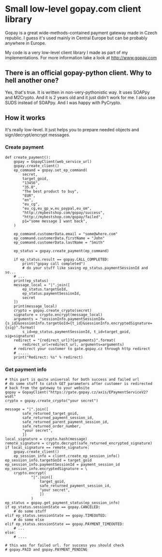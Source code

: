 # Small low-level gopay.com client library

Gopay is a great wide-methods-contained payment gateway made in 
Czech republic. I guess it's used mainly in Central Europe but 
can be probably anywhere in Europe. 

My code is a very low-level client library I made as part of my 
implementations. For more information take a look at 
http://www.gopay.com

## There is an official gopay-python client. Why to hell another one? 

Yes, that's true. It is written in non-very-pythonistic way. It uses
SOAPpy and M2Crypto. And it is 2 years old and it just didn't work
for me. I also use SUDS instead of SOAPpy. And I was happy with PyCrypto.

## How it works

It's really low-level. It just helps you to prepare needed objects and 
sign/decrypt/encrypt messages.

### Create payment

    def create_payment():
        gopay = GopayClient(web_service_url)
        gopay.create_client()
        ep_command = gopay.set_ep_command(
            secret,
            target_goid,
            "13456",
            "35.0",
            "The best product to buy",
            "EUR",
            "en",
            "eu_cg",
            "eu_cg,eu_gp_w,eu_paypal,eu_om",
            "http://mybestshop.com/gopay/success",
            "http://mybestshop.com/gopay/failed",
            p1="some message I want back",
        )

        ep_command.customerData.email = "some@where.com"
        ep_command.customerData.firstName = "John"
        ep_command.customerData.lastName = "Smith"

        ep_status = gopay.create_payment(ep_command)

        if ep_status.result == gopay.CALL_COMPLETED:
            print("gopay call completed")
            # do your stuff like saving ep_status.paymentSessionId and so...
        # ...
        print(ep_status)
        message_local = "|".join([
            ep_status.targetGoId,
            ep_status.paymentSessionId,
            secret
        ])
        print(message_local)
        crypto = gopay.create_crypto(secret)
        signature = crypto.encrypt(message_local)
        arguments = "sessionInfo.paymentSessionId={s_id}&sessionInfo.targetGoId={t_id}&sessionInfo.encryptedSignature={sig}".format(
            s_id=ep_status.paymentSessionId, t_id=target_goid, sig=signature)
        redirect = "{redirect_url}?{arguments}".format(
            redirect_url=redirect_url, arguments=arguments)
        # redirect your customer to gate.gopay.cz through http redirect
        # .....
        print("Redirect: %s" % redirect)


### Get payment info

    # this part is quite universal for both success and failed url
    # do some stuff to catch GET parameters after customer is redirected
    # back from the gateway to your website
    gopay = GopayClient("https://gate.gopay.cz/axis/EPaymentServiceV2?wsdl"
    crypto = gopay.create_crypto("your secret")

    message = "|".join([
			safe_returned_target_goid,
			safe_returned_payment_session_id,
			safe_returned_parent_payment_session_id,
			safe_returned_order_number,
			"your secret",
			])
    local_signature = crypto.hash(message)
    remote_signature = crypto.decrypt(safe_returned_encrypted_signature)
    if local_signature == remote_signature:
        gopay.create_client()
        ep_session_info = client.create_ep_session_info()
	ep_session_info.targetGoId = target_goid
	ep_session_info.paymentSessionId = payment_session_id
	ep_session_info.encryptedSignature = \
		crypto.encrypt(
				"|".join([
					target_goid,
					safe_returned_payment_session_id,
					"your secret",
					])
				)
	ep_status = gopay.get_payment_status(ep_session_info)
	if ep_status.sessionState == gopay.CANCELED:
		# do some stuff
	elif ep_status.sessionState == gopay.TIMEOUTED:
		# do some else
	elif ep_status.sessionState == gopay.PAYMENT_TIMEOUTED:
		# ...
	else:
		# ....

	# this was for failed url. for success you should check
	# gopay.PAID and gopay.PAYMENT_PENDING


